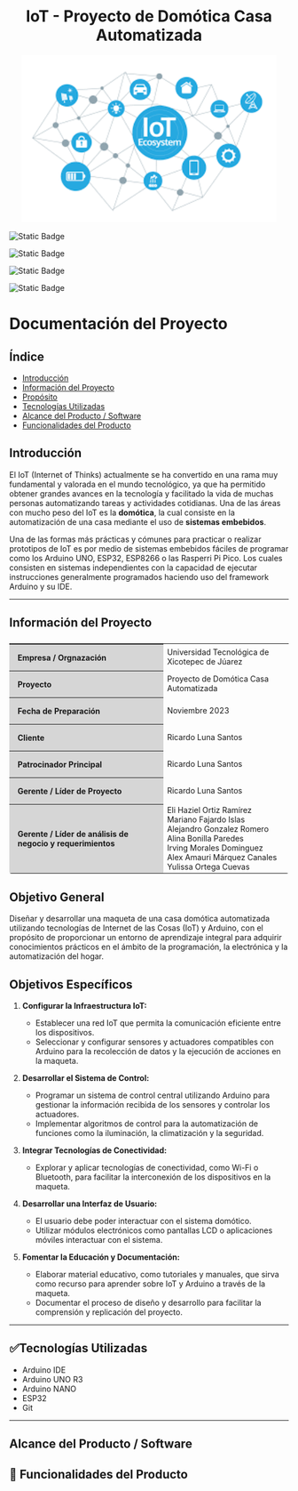 <h1 align="center">IoT - Proyecto de Domótica Casa Automatizada</h1>

<p align="center"><img width="460" height="300" src="/images.png" alt="IoT Image"></p>

![Static Badge](https://img.shields.io/badge/licence-utxj-green?style=for-the-badge&link=http%3A%2F%2Fwww.utxicotepec.edu.mx)

![Static Badge](https://img.shields.io/badge/release%20date-diciembre%202023-blue?style=for-the-badge)

![Static Badge](https://img.shields.io/badge/status-en%20desarrollo-brown?style=for-the-badge)

![Static Badge](https://img.shields.io/badge/stable%20version-%20-orange?style=for-the-badge)

# Documentación del Proyecto

## Índice

- [Introducción](#Introducción)
- [Información del Proyecto](#Información)
- [Propósito](#Propósito)
- [Tecnologías Utilizadas](#Tecnologías)
- [Alcance del Producto / Software](#Alcance)
- [Funcionalidades del Producto](#Funcionalidades)

## Introducción

El IoT (Internet of Thinks) actualmente se ha convertido en una rama muy fundamental y valorada en el mundo tecnológico, ya que ha permitido obtener grandes avances en la tecnología y facilitado la vida de muchas personas automatizando tareas y actividades cotidianas. Una de las áreas con mucho peso del IoT es la **domótica**, la cual consiste en la automatización de una casa mediante el uso de **sistemas embebidos**. 

Una de las formas más prácticas y cómunes para practicar o realizar prototipos de IoT es por medio de sistemas embebidos fáciles de programar como los Arduino UNO, ESP32, ESP8266 o las Rasperri Pi Pico. Los cuales consisten en sistemas independientes con la capacidad de ejecutar instrucciones generalmente programados haciendo uso del framework Arduino y su IDE.
- - -

## Información del Proyecto
<table style="display:flex;align-items:center;justify-content:center;margin-bottom:20px;border-radius: 4px;">
    <tr>
        <th style="text-align: left;background-color:#d6d6d6;padding:15px;">Empresa / Orgnazación</th>
        <td>Universidad Tecnológica de Xicotepec de Júarez</td>
    </tr>
    <tr>
        <th style="text-align: left;background-color:#d6d6d6;padding:15px;">Proyecto</th>
        <td>Proyecto de Domótica Casa Automatizada</td>
    </tr>
    <tr>
        <th style="text-align: left;background-color:#d6d6d6;padding:15px;">Fecha de Preparación</th>
        <td>Noviembre 2023</td>
    </tr>
    <tr>
        <th style="text-align: left;background-color:#d6d6d6;padding:15px;">Cliente</th>
        <td>Ricardo Luna Santos</td>
    </tr>
    <tr>
        <th style="text-align: left;background-color:#d6d6d6;padding:15px;">Patrocinador Principal</th>
        <td>Ricardo Luna Santos</td>
    </tr>
    <tr>
        <th style="text-align: left;background-color:#d6d6d6;padding:15px;">Gerente / Líder de Proyecto</th>
        <td>Ricardo Luna Santos</td>
    </tr>
    <tr>
        <th style="text-align: left;background-color:#d6d6d6;padding:15px;">Gerente / Líder de análisis de negocio y requerimientos</th>
        <td>
        	Eli Haziel Ortiz Ramírez <br>
            Mariano Fajardo Islas <br>
            Alejandro Gonzalez Romero  <br>
            Alina Bonilla Paredes  <br>
            Irving Morales Dominguez  <br>
            Alex Amauri Márquez Canales  <br>
            Yulissa Ortega Cuevas
        </td>
    </tr>
</table>

## Objetivo General

Diseñar y desarrollar una maqueta de una casa domótica automatizada utilizando tecnologías de Internet de las Cosas (IoT) y Arduino, con el propósito de proporcionar un entorno de aprendizaje integral para adquirir conocimientos prácticos en el ámbito de la programación, la electrónica y la automatización del hogar.

## Objetivos Específicos

1. **Configurar la Infraestructura IoT:**
   - Establecer una red IoT que permita la comunicación eficiente entre los dispositivos.
   - Seleccionar y configurar sensores y actuadores compatibles con Arduino para la recolección de datos y la ejecución de acciones en la maqueta.

2. **Desarrollar el Sistema de Control:**
   - Programar un sistema de control central utilizando Arduino para gestionar la información recibida de los sensores y controlar los actuadores.
   - Implementar algoritmos de control para la automatización de funciones como la iluminación, la climatización y la seguridad.

3. **Integrar Tecnologías de Conectividad:**
   - Explorar y aplicar tecnologías de conectividad, como Wi-Fi o Bluetooth, para facilitar la interconexión de los dispositivos en la maqueta.

4. **Desarrollar una Interfaz de Usuario:**
   - El usuario debe poder interactuar con el sistema domótico.
   - Utilizar módulos electrónicos como pantallas LCD o aplicaciones móviles interactuar con el sistema.

5. **Fomentar la Educación y Documentación:**
   - Elaborar material educativo, como tutoriales y manuales, que sirva como recurso para aprender sobre IoT y Arduino a través de la maqueta.
   - Documentar el proceso de diseño y desarrollo para facilitar la comprensión y replicación del proyecto.
_ _ _

## :white_check_mark:Tecnologías Utilizadas

- Arduino IDE
- Arduino UNO R3
- Arduino NANO
- ESP32
- Git
- - -

## Alcance del Producto / Software


## :hammer: Funcionalidades del Producto
